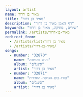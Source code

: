 ```yaml
---
layout: artist
name: מאיר בן דרור
title: "מאיר בן דרור"
description: "דף האמן מאיר בן דרור"
keywords: "שירים, מוזיקה, מאיר בן דרור"
permalink: /artists/מאיר-בן-דרור
redirect_from:
  - /artists/list/מאיר בן דרור
  - /artists/מאיר-בן-דרור/
songs:
  - number: "32870"
    name: "והיא שעמדה"
    album: "סינגלים"
    artist: "מאיר בן דרור"
  - number: "32871"
    name: "טודו-בום-הגרסה-החרדית"
    album: "סינגלים"
    artist: "מאיר בן דרור"
---
```

